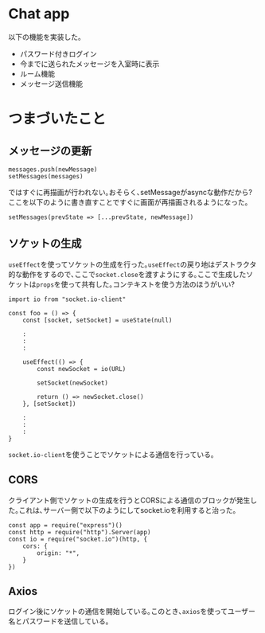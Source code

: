 # Chat app

以下の機能を実装した｡

- パスワード付きログイン
- 今までに送られたメッセージを入室時に表示
- ルーム機能
- メッセージ送信機能

# つまづいたこと

## メッセージの更新

```
messages.push(newMessage)
setMessages(messages)
```

ではすぐに再描画が行われない｡おそらく､setMessageがasyncな動作だから?ここを以下のように書き直すことですぐに画面が再描画されるようになった｡

```
setMessages(prevState => [...prevState, newMessage])
```

## ソケットの生成

`useEffect`を使ってソケットの生成を行った｡`useEffect`の戻り地はデストラクタ的な動作をするので､ここで`socket.close`を渡すようにする｡ここで生成したソケットは`props`を使って共有した｡コンテキストを使う方法のほうがいい?

```
import io from "socket.io-client"

const foo = () => {
    const [socket, setSocket] = useState(null)

    :
    :
    :

    useEffect(() => {
        const newSocket = io(URL)

        setSocket(newSocket)

        return () => newSocket.close()
    }, [setSocket])

    :
    :
    :
}
```

`socket.io-client`を使うことでソケットによる通信を行っている｡

## CORS

クライアント側でソケットの生成を行うとCORSによる通信のブロックが発生した｡これは､サーバー側で以下のようにしてsocket.ioを利用すると治った｡

```
const app = require("express")()
const http = require("http").Server(app)
const io = require("socket.io")(http, {
    cors: {
        origin: "*",
    }
})
```

## Axios

ログイン後にソケットの通信を開始している｡このとき､`axios`を使ってユーザー名とパスワードを送信している｡